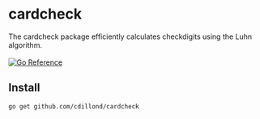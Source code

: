 # cardcheck
The cardcheck package efficiently calculates checkdigits using the Luhn algorithm.
<br>
<br>
<a href="https://pkg.go.dev/github.com/cdillond/cardcheck"><img src="https://pkg.go.dev/badge/github.com/cdillond/cardcheck.svg" alt="Go Reference"></a>

<h2>Install</h2>
<code>go get github.com/cdillond/cardcheck</code>